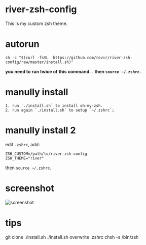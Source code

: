 # river-zsh-config

This is my custom zsh theme.

# autorun

    sh -c "$(curl -fsSL  https://github.com/revir/river-zsh-config/raw/master/install.sh)"

**you need to run twice of this command.** . 
**then `source ~/.zshrc`.**

# manully install	
	
	1. run `./install.sh` to install oh-my-zsh. 
	2. run again `./install.sh` to setup `~/.zshrc`;  

# manully install 2

edit `.zshrc`, add:

    ZSH_CUSTOM=/path/to/river-zsh-config
    ZSH_THEME="river"
    
then `source ~/.zshrc`.

# screenshot
![screenshot](https://github.com/revir/river-zsh-config/raw/master/screenshot.png)


# tips
git clone
./install.sh
./install.sh
overwrite .zshrc
chsh -s /bin/zsh